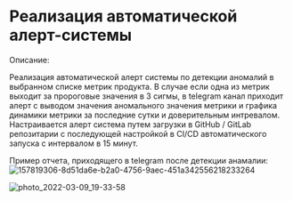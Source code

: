 # Реализация автоматической алерт-системы

Описание:

Реализация автоматической алерт системы по детекции аномалий в выбранном списке метрик продукта. В случае если одна из метрик выходит за пророговые значения в 3 сигмы, в telegram канал приходит алерт с выводом значения аномального значения метрики и графика динамики метрики за последние сутки и доверительным интревалом. Настраивается алерт система путем загрузки в GitHub / GitLab репозитарии с последующей настройкой в CI/CD автоматического запуска с интервалом в 15 минут.



Пример отчета, приходящего в telegram после детекции анамалии: 
![157819306-8d51da6e-b2a0-4756-9aec-451a342556218233264](https://user-images.githubusercontent.com/60318564/164885355-f220185a-729e-418a-ad49-592e80239bff.jpg)


![photo_2022-03-09_19-33-58](https://user-images.githubusercontent.com/60318564/157819306-8d51da6e-b2a0-4756-9aec-451a34255621.jpg)
